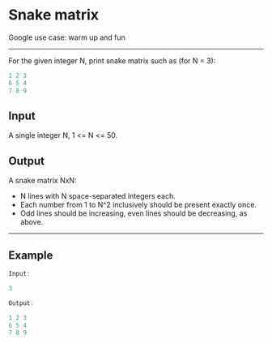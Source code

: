 # Snake matrix

Google use case: warm up and fun

-----

For the given integer N, print snake matrix such as (for N = 3):

```c++
1 2 3
6 5 4
7 8 9
```

## Input

A single integer N, 1 <= N <= 50.

## Output

A snake matrix NxN:

* N lines with N space-separated integers each.
* Each number from 1 to N^2 inclusively should be present exactly once.
* Odd lines should be increasing, even lines should be decreasing, as above.

-----

## Example

```c++
Input:

3

Output:

1 2 3
6 5 4
7 8 9
```
